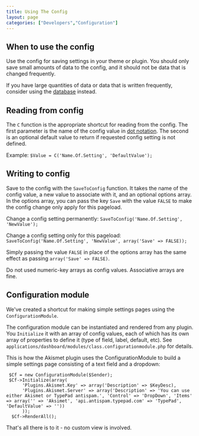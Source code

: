```yaml
---
title: Using The Config
layout: page
categories: ["Developers","Configuration"]
---
```


## When to use the config

Use the config for saving settings in your theme or plugin. You should only save small amounts of data to the config, and it should not be data that is changed frequently.

If you have large quantities of data or data that is written frequently, consider using the [database](/developers/framework/database) instead.

## Reading from config

The `C` function is the appropriate shortcut for reading from the config. The first parameter is the name of the config value in [dot notation](/developers/configuration). The second is an optional default value to return if requested config setting is not defined.

Example:
`$Value = C('Name.Of.Setting', 'DefaultValue');`

## Writing to config

Save to the config with the `SaveToConfig` function. It takes the name of the config value, a new value to associate with it, and an optional options array. In the options array, you can pass the key `Save` with the value `FALSE` to make the config change only apply for this pageload.

Change a config setting permanently: `SaveToConfig('Name.Of.Setting', 'NewValue');`

Change a config setting only for this pageload: `SaveToConfig('Name.Of.Setting', 'NewValue', array('Save' => FALSE));`

Simply passing the value `FALSE` in place of the options array has the same effect as passing `array('Save' => FALSE)`.

<aside class="warning">Do not used numeric-key arrays as config values. Associative arrays are fine.</aside>

## Configuration module

We've created a shortcut for making simple settings pages using the `ConfigurationModule`.

The configuration module can be instantiated and rendered from any plugin. You `Initialize` it with an array of config values, each of which has its own array of properties to define it (type of field, label, default, etc). See `applications/dashboard/modules/class.configurationmodule.php` for details.

This is how the Akismet plugin uses the ConfigurationModule to build a simple settings page consisting of a text field and a dropdown:

     $Cf = new ConfigurationModule($Sender);
     $Cf->Initialize(array(
          'Plugins.Akismet.Key' => array('Description' => $KeyDesc),
          'Plugins.Akismet.Server' => array('Description' => 'You can use either Akismet or TypePad antispam.', 'Control' => 'DropDown', 'Items' => array('' => 'Aksimet', 'api.antispam.typepad.com' => 'TypePad', 'DefaultValue' => ''))
          ));
      $Cf->RenderAll();

 That's all there is to it - no custom view is involved.